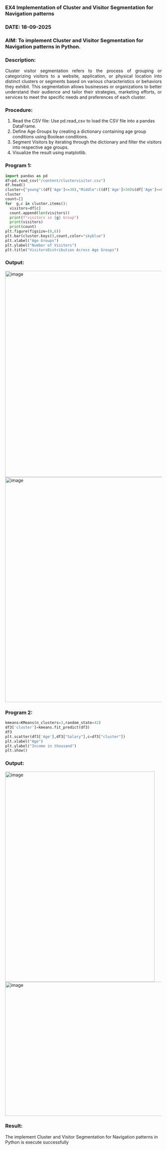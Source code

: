### EX4 Implementation of Cluster and Visitor Segmentation for Navigation patterns
### DATE: 18-09-2025
### AIM: To implement Cluster and Visitor Segmentation for Navigation patterns in Python.
### Description:
<div align= "justify">Cluster visitor segmentation refers to the process of grouping or categorizing visitors to a website, 
  application, or physical location into distinct clusters or segments based on various characteristics or behaviors they exhibit. 
  This segmentation allows businesses or organizations to better understand their audience and tailor their strategies, marketing efforts, 
  or services to meet the specific needs and preferences of each cluster.</div>
  
### Procedure:
1) Read the CSV file: Use pd.read_csv to load the CSV file into a pandas DataFrame.
2) Define Age Groups by creating a dictionary containing age group conditions using Boolean conditions.
3) Segment Visitors by iterating through the dictionary and filter the visitors into respective age groups.
4) Visualize the result using matplotlib.

### Program 1:
```python
import pandas as pd
df=pd.read_csv("/content/clustervisitor.csv")
df.head()
cluster={"young":(df['Age']<=30),"Middle":((df['Age']>30)&(df['Age']<=60)),"Old":(df['Age']>50)}
cluster
count=[]
for  g,c in cluster.items():
  visitors=df[c]
  count.append(len(visitors))
  print(f"visitors in {g} Group")
  print(visitors)
  print(count)
plt.figure(figsize=(8,6))
plt.bar(cluster.keys(),count,color="skyblue")
plt.xlabel("Age Groups")
plt.ylabel("Number of Visitors")
plt.title("VisitorsDistribution Across Age Groups")
```
### Output:
<img width="698" height="663" alt="image" src="https://github.com/user-attachments/assets/e190aa90-a9e5-4cfb-b819-8e829e879a72" />

<img width="1107" height="724" alt="image" src="https://github.com/user-attachments/assets/9ffc21a7-d268-467b-8ada-331e30e1b68c" />

### Program 2:

```python
kmeans=KMeans(n_clusters=3,random_state=42)
df3['cluster']=kmeans.fit_predict(df3)
df3
plt.scatter(df3['Age'],df3["Salary"],c=df3["cluster"])
plt.xlabel("Age")
plt.ylabel("Income in thousand")
plt.show()
```
### Output:

<img width="481" height="676" alt="image" src="https://github.com/user-attachments/assets/c2d87347-bf52-489f-9d8a-73352d166906" />

<img width="754" height="431" alt="image" src="https://github.com/user-attachments/assets/28a06779-e428-4e8d-9f0c-435e055ca60a" />

### Result:
The implement Cluster and Visitor Segmentation for Navigation patterns in Python is execute successfully
